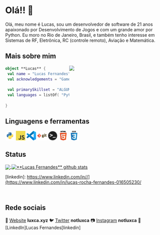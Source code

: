 # Olá!! 👋

Olá, meu nome é Lucas, sou um desenvolvedor de software de 21 anos apaixonado por Desenvolvimento de Jogos e com um grande amor por Python. Eu moro no Rio de Janeiro, Brasil, e também tenho interesse em Sistemas de RF, Eletrônica, RC (controle remoto), Aviação e Matemática.

## Mais sobre mim

<img align="right" width="300" src="https://i2.wp.com/allhtaccess.info/wp-content/uploads/2018/03/programming.gif?fit=1281%2C716&ssl=1](https://media.giphy.com/media/1C8bHHJturSx2/giphy.gif" />

```kotlin
object **Lucas** {
 val name = "Lucas Fernandes"
 val acknowledgements = "Game Development"

 val primarySkillset = "ALGUMAS HABILIDADES"
 val languages = listOf( "Python", "C#","JavaScript", "C++", "Rust")

}
```

## Linguagens e ferramentas

<code><img height="30" src="https://raw.githubusercontent.com/github/explore/80688e429a7d4ef2fca1e82350fe8e3517d3494d/topics/python/python.png"></code>
<code><img height="30" src="https://raw.githubusercontent.com/github/explore/80688e429a7d4ef2fca1e82350fe8e3517d3494d/topics/javascript/javascript.png"></code>
<code><img height="30" src="https://raw.githubusercontent.com/github/explore/80688e429a7d4ef2fca1e82350fe8e3517d3494d/topics/visual-studio-code/visual-studio-code.png"></code>
<code><img height="30" src="https://raw.githubusercontent.com/github/explore/80688e429a7d4ef2fca1e82350fe8e3517d3494d/topics/git/git.png"></code>
<code><img height="30" src="https://raw.githubusercontent.com/github/explore/80688e429a7d4ef2fca1e82350fe8e3517d3494d/topics/terminal/terminal.png"></code>
<code><img height="30" src="https://raw.githubusercontent.com/github/explore/80688e429a7d4ef2fca1e82350fe8e3517d3494d/topics/html/html.png"></code>
<code><img height="30" src="https://raw.githubusercontent.com/github/explore/80688e429a7d4ef2fca1e82350fe8e3517d3494d/topics/css/css.png"></code>

## Status

<a href="https://github.com/notluxca">
  <img align="center" src="https://github-readme-stats.vercel.app/api/top-langs/?username=notluxca&theme=dracula&hide_langs_below=1" />
</a>

<a href="https://github.com/notluxaca">
 <img align="center" src="https://github-readme-stats.vercel.app/api?username=notluxca&show_icons=true&theme=dracula&line_height=27" alt="**Lucas Fernandes** github stats"/>
</a>

[website]: https://luxca.xyz
[twitter]: https://twitter.com/notluxca
[instagram]: https://www.instagram.com/notluxca/
[linkedin]: https://www.linkedin.com/in//](https://www.linkedin.com/in/lucas-rocha-fernandes-016505230/

<br>

## Rede sociais

🏡 [Website][website] **luxca.xyz**
🐦 [Twitter][twitter] **notluxca**
📷 [Instagram][instagram] **notluxca**
👔 [LinkedIn]Lucas Fernandes[linkedin]
